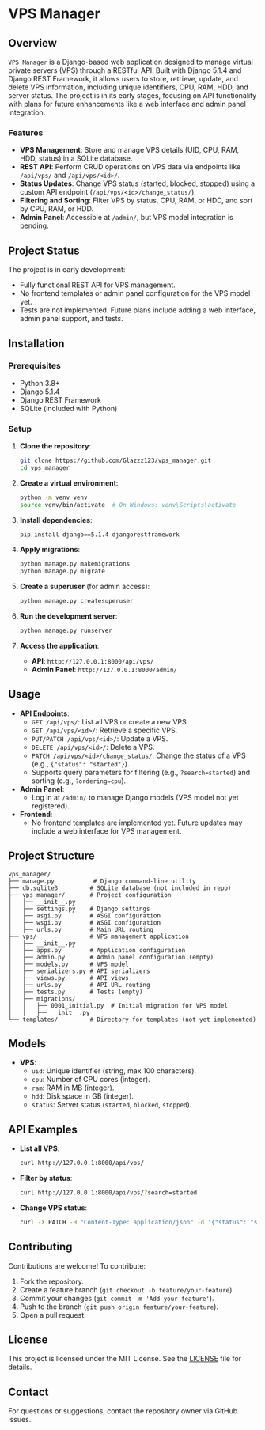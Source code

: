 # VPS Manager

## Overview

`VPS Manager` is a Django-based web application designed to manage virtual private servers (VPS) through a RESTful API. Built with Django 5.1.4 and Django REST Framework, it allows users to store, retrieve, update, and delete VPS information, including unique identifiers, CPU, RAM, HDD, and server status. The project is in its early stages, focusing on API functionality with plans for future enhancements like a web interface and admin panel integration.

### Features
- **VPS Management**: Store and manage VPS details (UID, CPU, RAM, HDD, status) in a SQLite database.
- **REST API**: Perform CRUD operations on VPS data via endpoints like `/api/vps/` and `/api/vps/<id>/`.
- **Status Updates**: Change VPS status (started, blocked, stopped) using a custom API endpoint (`/api/vps/<id>/change_status/`).
- **Filtering and Sorting**: Filter VPS by status, CPU, RAM, or HDD, and sort by CPU, RAM, or HDD.
- **Admin Panel**: Accessible at `/admin/`, but VPS model integration is pending.

## Project Status
The project is in early development:
- Fully functional REST API for VPS management.
- No frontend templates or admin panel configuration for the VPS model yet.
- Tests are not implemented.
Future plans include adding a web interface, admin panel support, and tests.

## Installation

### Prerequisites
- Python 3.8+
- Django 5.1.4
- Django REST Framework
- SQLite (included with Python)

### Setup
1. **Clone the repository**:
   ```bash
   git clone https://github.com/Glazzz123/vps_manager.git
   cd vps_manager
   ```

2. **Create a virtual environment**:
   ```bash
   python -m venv venv
   source venv/bin/activate  # On Windows: venv\Scripts\activate
   ```

3. **Install dependencies**:
   ```bash
   pip install django==5.1.4 djangorestframework
   ```

4. **Apply migrations**:
   ```bash
   python manage.py makemigrations
   python manage.py migrate
   ```

5. **Create a superuser** (for admin access):
   ```bash
   python manage.py createsuperuser
   ```

6. **Run the development server**:
   ```bash
   python manage.py runserver
   ```

7. **Access the application**:
   - **API**: `http://127.0.0.1:8000/api/vps/`
   - **Admin Panel**: `http://127.0.0.1:8000/admin/`

## Usage
- **API Endpoints**:
  - `GET /api/vps/`: List all VPS or create a new VPS.
  - `GET /api/vps/<id>/`: Retrieve a specific VPS.
  - `PUT/PATCH /api/vps/<id>/`: Update a VPS.
  - `DELETE /api/vps/<id>/`: Delete a VPS.
  - `PATCH /api/vps/<id>/change_status/`: Change the status of a VPS (e.g., `{"status": "started"}`).
  - Supports query parameters for filtering (e.g., `?search=started`) and sorting (e.g., `?ordering=cpu`).
- **Admin Panel**:
  - Log in at `/admin/` to manage Django models (VPS model not yet registered).
- **Frontend**:
  - No frontend templates are implemented yet. Future updates may include a web interface for VPS management.

## Project Structure
```
vps_manager/
├── manage.py           # Django command-line utility
├── db.sqlite3         # SQLite database (not included in repo)
├── vps_manager/       # Project configuration
│   ├── __init__.py
│   ├── settings.py    # Django settings
│   ├── asgi.py        # ASGI configuration
│   ├── wsgi.py        # WSGI configuration
│   ├── urls.py        # Main URL routing
├── vps/               # VPS management application
│   ├── __init__.py
│   ├── apps.py        # Application configuration
│   ├── admin.py       # Admin panel configuration (empty)
│   ├── models.py      # VPS model
│   ├── serializers.py # API serializers
│   ├── views.py       # API views
│   ├── urls.py        # API URL routing
│   ├── tests.py       # Tests (empty)
│   ├── migrations/
│   │   ├── 0001_initial.py  # Initial migration for VPS model
│   │   ├── __init__.py
└── templates/         # Directory for templates (not yet implemented)
```

## Models
- **VPS**:
  - `uid`: Unique identifier (string, max 100 characters).
  - `cpu`: Number of CPU cores (integer).
  - `ram`: RAM in MB (integer).
  - `hdd`: Disk space in GB (integer).
  - `status`: Server status (`started`, `blocked`, `stopped`).

## API Examples
- **List all VPS**:
  ```bash
  curl http://127.0.0.1:8000/api/vps/
  ```
- **Filter by status**:
  ```bash
  curl http://127.0.0.1:8000/api/vps/?search=started
  ```
- **Change VPS status**:
  ```bash
  curl -X PATCH -H "Content-Type: application/json" -d '{"status": "started"}' http://127.0.0.1:8000/api/vps/1/change_status/
  ```

## Contributing
Contributions are welcome! To contribute:
1. Fork the repository.
2. Create a feature branch (`git checkout -b feature/your-feature`).
3. Commit your changes (`git commit -m 'Add your feature'`).
4. Push to the branch (`git push origin feature/your-feature`).
5. Open a pull request.

## License
This project is licensed under the MIT License. See the [LICENSE](LICENSE) file for details.

## Contact
For questions or suggestions, contact the repository owner via GitHub issues.